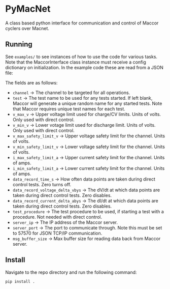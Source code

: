 # PyMacNet

A class based python interface for communication and control of Maccor cyclers over Macnet.

## Running

See `examples/` to see instances of how to use the code for various tasks. Note that the MaccorInterface class instance must receive a config dictionary on initialization. In the example code these are read from a JSON file:

The fields are as follows:

- `channel` -> The channel to be targeted for all operations.
- `test` -> The test name to be used for any tests started. If left blank, Maccor will generate a unique random name for any started tests. Note that Maccor requires unique test names for each test.
- `v_max_v` -> Upper voltage limit used for charge/CV limits. Units of volts. Only used with direct control.
- `v_min_v` -> Lower votage limit used for discharge limit. Units of volts. Only used with direct control.
- `v_max_safety_limit_v` -> Upper voltage safety limit for the channel. Units of volts.
- `v_min_safety_limit_v` -> Lower voltage safety limit for the channel. Units of volts.
- `i_max_safety_limit_a` -> Upper current safety limit for the channel. Units of amps.
- `i_min_safety_limit_a` -> Lower current safety limit for the channel. Units of amps.
- `data_record_time_s` -> How often data points are taken during direct control tests. Zero turns off.
- `data_record_voltage_delta_vbys` -> The dV/dt at which data points are taken during direct control tests. Zero disables.
- `data_record_current_delta_abys` -> The dI/dt at which data points are taken during direct control tests. Zero disables.
- `test_procedure` -> The test procedure to be used, if starting a test with a procedure. Not needed with direct control.
- `server_ip` -> The IP address of the Maccor server.
- `server_port` -> The port to communicate through. Note this must be set to 57570 for JSON TCP/IP communication.
- `msg_buffer_size` -> Max buffer size for reading data back from Maccor server.

## Install

Navigate to the repo directory and run the following command:

```
pip install .
```

